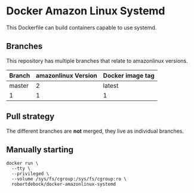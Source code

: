 Docker Amazon Linux Systemd
===========================

This Dockerfile can build containers capable to use systemd.

Branches
--------

This repository has multiple branches that relate to amazonlinux versions.

|Branch |amazonlinux Version|Docker image tag|
|-------|-------------------|----------------|
|master |2                  |latest          |
|1      |1                  |1               |

Pull strategy
-------------

The different branches are **not** merged, they live as individual branches.

Manually starting
-----------------

```
docker run \
  --tty \
  --privileged \
  --volume /sys/fs/cgroup:/sys/fs/cgroup:ro \
  robertdebock/docker-amazonlinux-systemd
```
